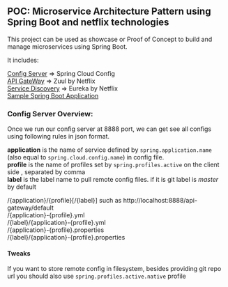 ##  POC: Microservice Architecture Pattern using Spring Boot and netflix technologies

This project can be used as showcase or Proof of Concept to build and manage microservices using Spring Boot.

It includes:    

[Config Server]() => Spring Cloud Config  
[API GateWay]() => Zuul by Netflix  
[Service Discovery]() => Eureka by Netflix  
[Sample Spring Boot Application]()
  
### Config Server Overview: 

Once we run our config server at 8888 port, we can get see all configs using following rules in json format.  
 
**application** is the name of service defined by `spring.application.name` (also equal to `spring.cloud.config.name`) in config file.  
**profile** is the name of profiles set by `spring.profiles.active` on the client side , separated by comma  
**label** is the label name to pull remote config files. if it is git label is _master_ by default 
 
/{application}/{profile}[/{label}] such as http://localhost:8888/api-gateway/default  
/{application}-{profile}.yml  
/{label}/{application}-{profile}.yml  
/{application}-{profile}.properties  
/{label}/{application}-{profile}.properties    

#### Tweaks
If you want to store remote config in filesystem, besides providing git repo url you should also use `spring.profiles.active.native` profile